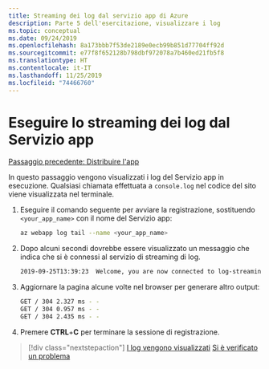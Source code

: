 ```yaml
---
title: Streaming dei log dal servizio app di Azure
description: Parte 5 dell'esercitazione, visualizzare i log
ms.topic: conceptual
ms.date: 09/24/2019
ms.openlocfilehash: 8a173bbb7f53de2189e0ecb99b851d77704ff92d
ms.sourcegitcommit: e77f8f652128b798dbf972078a7b460ed21fb5f8
ms.translationtype: HT
ms.contentlocale: it-IT
ms.lasthandoff: 11/25/2019
ms.locfileid: "74466760"
---
```

# <a name="stream-logs-from-app-service"></a>Eseguire lo streaming dei log dal Servizio app

[Passaggio precedente: Distribuire l'app](tutorial-vscode-azure-cli-node-04.md)

In questo passaggio vengono visualizzati i log del Servizio app in esecuzione. Qualsiasi chiamata effettuata a `console.log` nel codice del sito viene visualizzata nel terminale.

1. Eseguire il comando seguente per avviare la registrazione, sostituendo `<your_app_name>` con il nome del Servizio app:

    ```bash
    az webapp log tail --name <your_app_name>
    ```

1. Dopo alcuni secondi dovrebbe essere visualizzato un messaggio che indica che si è connessi al servizio di streaming di log.

    ```bash
    2019-09-25T13:39:23  Welcome, you are now connected to log-streaming service. The default timeout is 2 hours. Change the timeout with the App Setting SCM_LOGSTREAM_TIMEOUT (in seconds).
    ```

1. Aggiornare la pagina alcune volte nel browser per generare altro output:

    ```bash
    GET / 304 2.327 ms - -
    GET / 304 0.957 ms - -
    GET / 304 2.435 ms - -
    ```

1. Premere **CTRL**+**C** per terminare la sessione di registrazione.

> [!div class="nextstepaction"]
> [I log vengono visualizzati](tutorial-vscode-azure-cli-node-06.md) [Si è verificato un problema](https://www.research.net/r/PWZWZ52?tutorial=node-deployment&step=tailing-logs)
